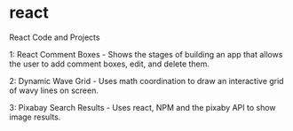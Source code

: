 # react
React Code and Projects

1: React Comment Boxes - Shows the stages of building an app that allows the user to add comment boxes, edit, and delete them.
 
2: Dynamic Wave Grid - Uses math coordination to draw an interactive grid of wavy lines on screen. 

3: Pixabay Search Results - Uses react, NPM and the pixaby API to show image results. 
